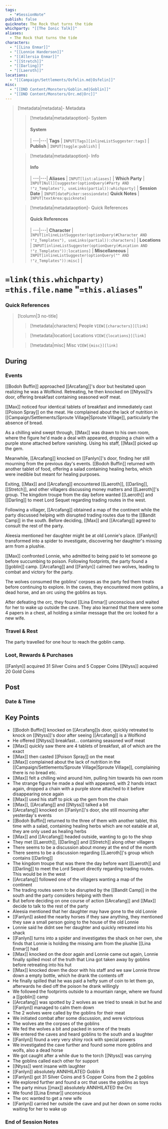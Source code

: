 ```yaml
---
tags:
  - "#SessionNote"
publish: false
quicknote: The Rock that turns the tide
whichparty: "[[The Ionic Talk]]"
aliases:
  - The Rock that turns the tide
characters:
  - "[[Lina Enmar]]"
  - "[[Lonnie Handerson]]"
  - "[[Allersia Enmar]]"
  - "[[Stretch]]"
  - "[[Darling]]"
  - "[[Laeroth]]"
locations:
  - "[[Campaign/Settlements/Osfelin.md|Osfelin]]"
misc:
  - "[[DND Content/Monsters/Goblin.md|Goblin]]"
  - "[[DND Content/Monsters/Orc.md|Orc]]"
---
```

> [!metadata|metadata]- Metadata 
>> [!metadata|metadataoption]- System
>> #### System
>>  |
>> ---|---|
> **Tags** | `INPUT[Tags][inlineListSuggester:tags]` |
> **Publish** | `INPUT[toggle:publish]` |
>
>> [!metadata|metadataoption]- Info
>> #### Info
>>  |
>> ---|---|
>> **Aliases** | `INPUT[list:aliases]` |
>> **Which Party** | `INPUT[Null][suggester(optionQuery(#Party AND !"z_Templates"), useLinks(partial)):whichparty]` |
>> **Session Date** | `INPUT[datePicker:sessiondate]`
>> **Quick Notes** |  `INPUT[textArea:quicknote]`
>
>> [!metadata|metadataoption]- Quick References
>> #### Quick References
>>  |
>> ---|---|
>> **Character** | `INPUT[inlineListSuggester(optionQuery(#Character AND !"z_Templates"), useLinks(partial)):characters]` |
>> **Locations** | `INPUT[inlineListSuggester(optionQuery(#Location AND !"z_Templates")):locations]` |
>> **Miscellaneous** | `INPUT[inlineListSuggester(optionQuery("" AND !"z_Templates")):misc]` |

#  `=link(this.whichparty)` `=this.file.name` "`=this.aliases`"
### Quick References

> [!column|3 no-title]
>> [!metadata|characters] People
>> `VIEW[{characters}][link]`
>
>> [!metadata|location] Locations
>> `VIEW[{locations}][link]`
>
>> [!metadata|misc] Misc
>> `VIEW[{misc}][link]`

## During
### Events

[[Bodoh Buffin]] approached [[Arcafang]]'s door but hesitated upon realizing he was a Wolfkind. Retreating, he then knocked on [[Ntyss]]'s door, offering breakfast containing seasoned wolf meat.

[[Max]] noticed four identical tablets of breakfast and immediately cast [[Poison Spray]] on the meat. He complained about the lack of nutrition in [[Campaign/Settlements/Sproute Village|Sproute Village]], particularly the absence of bread.

As a chilling wind swept through, [[Max]] was drawn to his own room, where the figure he'd made a deal with appeared, dropping a chain with a purple stone attached before vanishing. Using his staff, [[Max]] picked up the gem.

Meanwhile, [[Arcafang]] knocked on [[Fanlyn]]'s door, finding her still mourning from the previous day's events. [[Bodoh Buffin]] returned with another tablet of food, offering a salad containing healing herbs, which were inedible but meant for healing purposes.

Exiting, [[Max]] and [[Arcafang]] encountered [[Laeroth]], [[Darling]],[[Stretch]], and other villagers discussing money matters and [[Laeroth]]'s group. The kingdom troupe from the day before wanted [[Laeroth]] and [[Darling]] to meet Lord Sequet regarding trading routes in the west.

Following a villager, [[Arcafang]] obtained a map of the continent while the party discussed helping with disrupted trading routes due to the [[Bandit Camp]] in the south. Before deciding, [[Max]] and [[Arcafang]] agreed to consult the rest of the party.

Aleesia mentioned her daughter might be at old Lonnie's place. [[Fanlyn]] transformed into a spider to investigate, discovering her daughter's missing arm from a plushie.

[[Max]] confronted Lonnie, who admitted to being paid to let someone go before succumbing to poison. Following footprints, the party found a [[goblin]] camp. [[Arcafang]] and [[Fanlyn]] calmed two wolves, leading to combat and victory for the party.

The wolves consumed the goblins' corpses as the party fed them treats before continuing to explore. In the caves, they encountered more goblins, a dead horse, and an orc using the goblins as toys.

After defeating the orc, they found [[Lina Enmar]] unconscious and waited for her to wake up outside the cave. They also learned that there were some 4 papers in a chest, all holding a similar message that the orc looked for a new wife. 

### Travel & Rest

The party travelled for one hour to reach the goblin camp.

### Loot, Rewards & Purchases

[[Fanlyn]] acquired 31 Silver Coins and 5 Copper Coins 
[[Ntyss]] acquired 20 Gold Coins

## Post

### Date & Time

## Key Points

- [[Bodoh Buffin]] knocked on [[Arcafang]]s door, quickly retreated to knock on [[Ntyss]]'s door after seeing [[Arcafang]] is a Wolfkind
- He offered [[Ntyss]] breakfast... containing seasoned wolf meat
- [[Max]] quickly saw there are 4 tablets of breakfast, all of which are the exact 
- [[Max]] then casted [[Poison Spray]] on the meat 
- [[Max]] complained about the lack of nutrition in the [[Campaign/Settlements/Sproute Village|Sproute Village]], complaining there is no bread etc. 
- [[Max]] felt a chilling wind around him, pulling him towards his own room
- The strange figure he made a deal with appeared, with 2 hands intact again, dropped a chain with a purple stone attached to it before disappearing once again 
- [[Max]] used his staff to pick up the gem from the chain 
- [[Max]], [[Arcafang]] and [[Ntyss]] talked a bit 
- [[Arcafang]] knocked on [[Fanlyn]]'s door, she still mourning after yesterday's events 
- [[Bodoh Buffin]] returned to the three of them with another tablet, this time with a salad, containing healing herbs which are not eatable at all, they are only used as healing herbs 
- [[Max]] and [[Arcafang]] headed outside, wanting to go to the shop 
- They met [[Laeroth]], [[Darling]] and [[Stretch]] along other villagers
- There seems to be a discussion about money at the end of the month
- There seems to be a discussion regarding [[Laeroth]]'s group which contains [[Darling]] 
- The kingdom troupe that was there the day before want [[Laeroth]] and [[Darling]] to meet the Lord Sequet directly regarding trading routes. This would be in the west
- [[Arcafang]] followed one of the villagers wanting a map of the continent
- The trading routes seem to be disrupted by the [[Bandit Camp]] in the south and the party considers helping with them 
- But before deciding on one course of action [[Arcafang]] and [[Max]] decide to talk to the rest of the party
- Aleesia mentioned that her daughter may have gone to the old Lonnie 
- [[Fanlyn]] asked the nearby horses if they saw anything, they mentioned they saw a small person going to the house of the old Lonnie 
- Lonnie said he didnt see her daughter and quickly retreated into his shack
- [[Fanlyn]] turns into a spider and investigates the shack on her own, she finds that Lonnie is holding the missing arm from the plushie [[Lina Enmar]] had
- [[Max]] knocked on the door again and Lonnie came out again, Lonnie finally spilled most of the truth that Lina got taken away by goblins before retreating into his hut
- [[Max]] knocked down the door with his staff and we saw Lonnie throw down a empty bottle, which he drank the contents off
- He finally spilled that he was paid a hefty sum of coin to let them go, afterwards he died off the poison he drank willingly
- We followed the footprints outside to a mountain range, where we found a [[goblin]] camp
- [[Arcafang]] was spotted by 2 wolves as we tried to sneak in but he and [[Fanlyn]] managed to calm them down
- The 2 wolves were called by the goblins for their meat
- We initiated combat after some discussion, and were victorious
- The wolves ate the corpses of the goblins
- We fed the wolves a bit and packed in some of the treats 
- We entered the caves and heard goblins to the south and a laughter 
- [[Fanlyn]] found a very very shiny rock with special powers
- We investigated the cave further and found some more goblins and wolfs, also a dead horse
- We got caught after a while due to the torch [[Ntyss]] was carrying 
- The goblins called each other for support
- [[Ntyss]] went insane with laughter
- [[Fanlyn]] absolutely ANNIHILATED Goblin 8
- [[Fanlyn]] got 31 Silver Coins and 5 Copper Coins from the 2 goblins
- We explored further and found a orc that uses the goblins as toys
- The party minus [[max]] absolutely ANNIHILATED the Orc 
- We found [[Lina Enmar]] unconscious
- The orc wanted to get a new wife
- [[Fanlyn]] carried her outside the cave and put her down on some rocks waiting for her to wake up

### End of Session Notes


